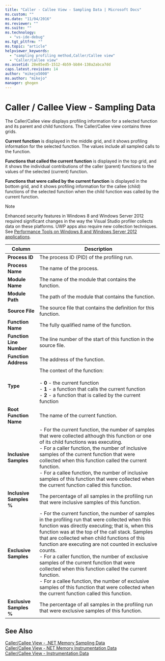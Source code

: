 ```yaml
---
title: "Caller - Callee View - Sampling Data | Microsoft Docs"
ms.custom: ""
ms.date: "11/04/2016"
ms.reviewer: ""
ms.suite: ""
ms.technology: 
  - "vs-ide-debug"
ms.tgt_pltfrm: ""
ms.topic: "article"
helpviewer_keywords: 
  - "sampling profiling method,Caller/Callee view"
  - "Caller/Callee view"
ms.assetid: 28e85ed5-1512-4b59-bb84-138a2abca7dd
caps.latest.revision: 14
author: "mikejo5000"
ms.author: "mikejo"
manager: ghogen
---
```

# Caller / Callee View - Sampling Data
The Caller/Callee view displays profiling information for a selected function and its parent and child functions. The Caller/Callee view contains three grids.  
  
 **Current function** is displayed in the middle grid, and it shows profiling information for the selected function. The values include all sampled calls to the function.  
  
 **Functions that called the current function** is displayed in the top grid, and it shows the individual contributions of the caller (parent) functions to the values of the selected (current) function.  
  
 **Functions that were called by the current function** is displayed in the bottom grid, and it shows profiling information for the callee (child) functions of the selected function when the child function was called by the current function.  
  
> [!NOTE]
>  Enhanced security features in Windows 8 and Windows Server 2012 required significant changes in the way the Visual Studio profiler collects data on these platforms. UWP apps also require new collection techniques. See [Performance Tools on Windows 8 and Windows Server 2012 applications](../profiling/performance-tools-on-windows-8-and-windows-server-2012-applications.md).  
  
|Column|Description|  
|------------|-----------------|  
|**Process ID**|The process ID (PID) of the profiling run.|  
|**Process Name**|The name of the process.|  
|**Module Name**|The name of the module that contains the function.|  
|**Module Path**|The path of the module that contains the function.|  
|**Source File**|The source file that contains the definition for this function.|  
|**Function Name**|The fully qualified name of the function.|  
|**Function Line Number**|The line number of the start of this function in the source file.|  
|**Function Address**|The address of the function.|  
|**Type**|The context of the function:<br /><br /> -   **0** - the current function<br />-   **1** - a function that calls the current function<br />-   **2** - a function that is called by the current function|  
|**Root Function Name**|The name of the current function.|  
|**Inclusive Samples**|-   For the current function, the number of samples that were collected although this function or one of its child functions was executing.<br />-   For a caller function, the number of inclusive samples of the current function that were collected when this function called the current function.<br />-   For a callee function, the number of inclusive samples of this function that were collected when the current function called this function.|  
|**Inclusive Samples %**|The percentage of all samples in the profiling run that were inclusive samples of this function.|  
|**Exclusive Samples**|-   For the current function, the number of samples in the profiling run that were collected when this function was directly executing; that is, when this function was at the top of the call stack. Samples that are collected when child functions of this function are executing are not counted in exclusive counts.<br />-   For a caller function, the number of exclusive samples of the current function that were collected when this function called the current function.<br />-   For a callee function, the number of exclusive samples of this function that were collected when the current function called this function.|  
|**Exclusive Samples %**|The percentage of all samples in the profiling run that were exclusive samples of this function.|  
  
## See Also  
 [Caller/Callee View - .NET Memory Sampling Data](../profiling/caller-callee-view-dotnet-memory-sampling-data.md)   
 [Caller/Callee View - NET Memory Instrumentation Data](../profiling/caller-callee-view-net-memory-instrumentation-data.md)   
 [Caller/Callee View - Instrumentation Data](../profiling/caller-callee-view-instrumentation-data.md)